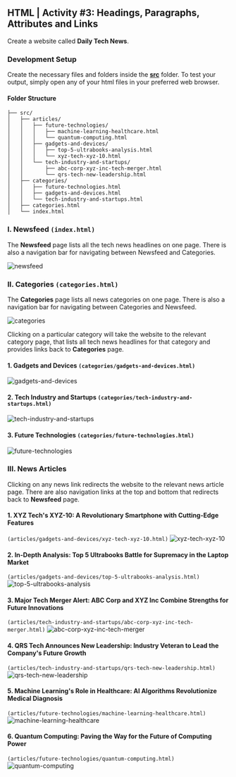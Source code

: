 ## HTML | Activity #3: Headings, Paragraphs, Attributes and Links
Create a website called **Daily Tech News**.


### Development Setup
Create the necessary files and folders inside the [**src**](/src) folder.
To test your output, simply open any of your html files in your preferred web browser.

#### Folder Structure
```shell
├── src/
│   ├── articles/
│   │   ├── future-technologies/
│   │   │   ├── machine-learning-healthcare.html
│   │   │   └── quantum-computing.html
│   │   ├── gadgets-and-devices/
│   │   │   ├── top-5-ultrabooks-analysis.html
│   │   │   └── xyz-tech-xyz-10.html
│   │   └── tech-industry-and-startups/
│   │       ├── abc-corp-xyz-inc-tech-merger.html
│   │       └── qrs-tech-new-leadership.html
│   ├── categories/
│   │   ├── future-technologies.html
│   │   ├── gadgets-and-devices.html
│   │   └── tech-industry-and-startups.html
│   ├── categories.html
│   └── index.html
```

### I. Newsfeed `(index.html)`
The **Newsfeed** page lists all the tech news headlines on one page.
There is also a navigation bar for navigating between Newsfeed and Categories.

![newsfeed](assets/html-03--01-newsfeed.jpg)


### II. Categories `(categories.html)`
The **Categories** page lists all news categories on one page.
There is also a navigation bar for navigating between Categories and Newsfeed.

![categories](assets/html-03--02-categories.jpg)

Clicking on a particular category will take the website to the relevant category page,
that lists all tech news headlines for that category and provides links back to **Categories** page.

#### 1. Gadgets and Devices `(categories/gadgets-and-devices.html)`
![gadgets-and-devices](assets/html-03--03-gadgets-and-devices.jpg)

#### 2. Tech Industry and Startups `(categories/tech-industry-and-startups.html)`
![tech-industry-and-startups](assets/html-03--04-tech-industry-and-startups.jpg)

#### 3. Future Technologies `(categories/future-technologies.html)`
![future-technologies](assets/html-03--05-future-technologies.jpg)


### III. News Articles
Clicking on any news link redirects the website to the relevant news article page.
There are also navigation links at the top and bottom that redirects back to **Newsfeed** page.

#### 1. XYZ Tech's XYZ-10: A Revolutionary Smartphone with Cutting-Edge Features
`(articles/gadgets-and-devices/xyz-tech-xyz-10.html)`
![xyz-tech-xyz-10](assets/html-03--06-xyz-tech-xyz-10.jpg)

#### 2. In-Depth Analysis: Top 5 Ultrabooks Battle for Supremacy in the Laptop Market
`(articles/gadgets-and-devices/top-5-ultrabooks-analysis.html)`
![top-5-ultrabooks-analysis](assets/html-03--07-top-5-ultrabooks-analysis.jpg)

#### 3. Major Tech Merger Alert: ABC Corp and XYZ Inc Combine Strengths for Future Innovations
`(articles/tech-industry-and-startups/abc-corp-xyz-inc-tech-merger.html)`
![abc-corp-xyz-inc-tech-merger](assets/html-03--08-abc-corp-xyz-inc-tech-merger.jpg)

#### 4. QRS Tech Announces New Leadership: Industry Veteran to Lead the Company's Future Growth
`(articles/tech-industry-and-startups/qrs-tech-new-leadership.html)`
![qrs-tech-new-leadership](assets/html-03--09-qrs-tech-new-leadership.jpg)

#### 5. Machine Learning's Role in Healthcare: AI Algorithms Revolutionize Medical Diagnosis
`(articles/future-technologies/machine-learning-healthcare.html)`
![machine-learning-healthcare](assets/html-03--10-machine-learning-healthcare.jpg)

#### 6. Quantum Computing: Paving the Way for the Future of Computing Power
`(articles/future-technologies/quantum-computing.html)`
![quantum-computing](assets/html-03--11-quantum-computing.jpg)
